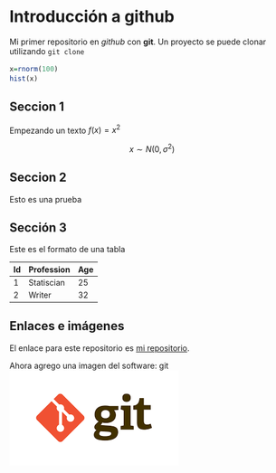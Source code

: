  # Introducción a github

Mi primer repositorio en *github* con **git**. Un proyecto se puede clonar utilizando `git clone`
  
```r
x=rnorm(100)
hist(x)
```
## Seccion 1

Empezando un texto $f(x) = x^2$

$$x \sim N(0,\sigma^2)$$

## Seccion 2

Esto es una prueba

## Sección 3

Este es el formato de una tabla

|Id|Profession|Age|
|--|--|--|
|1|Statiscian|25|
|2| Writer|32|

## Enlaces e imágenes

El enlace para este repositorio es [mi repositorio](https://github.com/CieloLozada/prueba).

Ahora agrego una imagen del software: git
![git](figuras/git_imagen.png)

